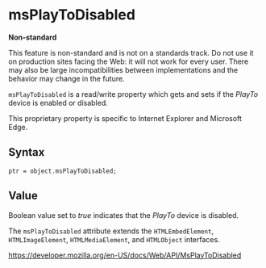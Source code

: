 msPlayToDisabled
================

**Non-standard**

This feature is non-standard and is not on a standards track. Do not use it on production sites facing the Web: it will not work for every user. There may also be large incompatibilities between implementations and the behavior may change in the future.

`msPlayToDisabled` is a read/write property which gets and sets if the *PlayTo* device is enabled or disabled.

This proprietary property is specific to Internet Explorer and Microsoft Edge.

Syntax
------

    ptr = object.msPlayToDisabled;

Value
-----

Boolean value set to *true* indicates that the *PlayTo* device is disabled.

The `msPlayToDisabled` attribute extends the `HTMLEmbedElement`, `HTMLImageElement`, `HTMLMediaElement`, and `HTMLObject` interfaces.

<a href="https://developer.mozilla.org/en-US/docs/Web/API/MsPlayToDisabled" class="_attribution-link">https://developer.mozilla.org/en-US/docs/Web/API/MsPlayToDisabled</a>
